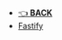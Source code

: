 - [👈 **BACK**](/frontend/libraries-frameworks/)
- [Fastify](/frontend/libraries-frameworks/fastify/)